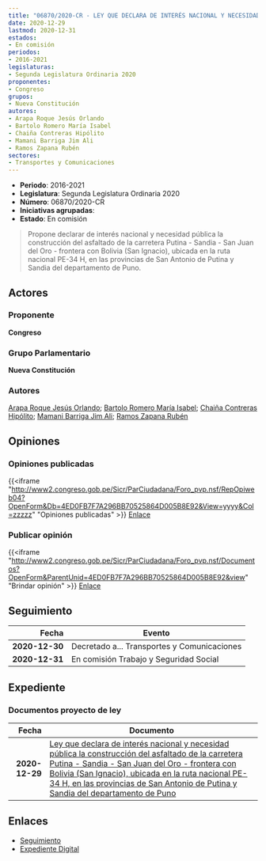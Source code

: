 ```yaml
---
title: "06870/2020-CR - LEY QUE DECLARA DE INTERÉS NACIONAL Y NECESIDAD PÚBLICA LA CONSTRUCCIÓN DEL ASFALTADO DE LA CARRETERA PUTINA - SANDIA - SAN JUAN DEL ORO - FRONTERA CON BOLIVIA (SAN IGNACIO), UBICADA EN LA RUTA NACIONAL PE-34 H, EN LA PROVINCIAS DE SAN ANTONIO DE PUTINA Y SANDIAI DEL DEPARTAMENTO DE PUNO"
date: 2020-12-29
lastmod: 2020-12-31
estados:
- En comisión
periodos:
- 2016-2021
legislaturas:
- Segunda Legislatura Ordinaria 2020
proponentes:
- Congreso
grupos:
- Nueva Constitución
autores:
- Arapa Roque Jesús Orlando
- Bartolo Romero María Isabel
- Chaiña Contreras Hipólito
- Mamani Barriga Jim Ali
- Ramos Zapana Rubén
sectores:
- Transportes y Comunicaciones
---
```

- **Periodo**: 2016-2021
- **Legislatura**: Segunda Legislatura Ordinaria 2020
- **Número**: 06870/2020-CR
- **Iniciativas agrupadas**: 
- **Estado**: En comisión

> Propone declarar de interés nacional y necesidad pública la construcción del asfaltado de la carretera Putina - Sandia - San Juan del Oro - frontera con Bolivia (San Ignacio), ubicada en la ruta nacional PE-34 H, en las provincias de San Antonio de Putina y Sandia del departamento de Puno.


## Actores

### Proponente

**Congreso**

### Grupo Parlamentario

**Nueva Constitución**

### Autores

[Arapa Roque Jesús Orlando](mailto:mailto:jarapa@congreso.gob.pe); [Bartolo Romero María Isabel](mailto:mailto:mbartolo@congreso.gob.pe); [Chaiña Contreras Hipólito](mailto:mailto:hchaina@congreso.gob.pe); [Mamani Barriga Jim Ali](mailto:mailto:jmamani@congreso.gob.pe); [Ramos Zapana Rubén](mailto:mailto:rramos@congreso.gob.pe)

## Opiniones

### Opiniones publicadas

{{<iframe "http://www2.congreso.gob.pe/Sicr/ParCiudadana/Foro_pvp.nsf/RepOpiweb04?OpenForm&Db=4ED0FB7F7A296BB70525864D005B8E92&View=yyyy&Col=zzzzz" "Opiniones publicadas" >}}
[Enlace](http://www2.congreso.gob.pe/Sicr/ParCiudadana/Foro_pvp.nsf/RepOpiweb04?OpenForm&Db=4ED0FB7F7A296BB70525864D005B8E92&View=yyyy&Col=zzzzz)

### Publicar opinión

{{<iframe "http://www2.congreso.gob.pe/Sicr/ParCiudadana/Foro_pvp.nsf/Documentos?OpenForm&ParentUnid=4ED0FB7F7A296BB70525864D005B8E92&view" "Brindar opinión" >}}
[Enlace](http://www2.congreso.gob.pe/Sicr/ParCiudadana/Foro_pvp.nsf/Documentos?OpenForm&ParentUnid=4ED0FB7F7A296BB70525864D005B8E92&view)


## Seguimiento

| Fecha | Evento |
|------:|--------|
| **2020-12-30** | Decretado a... Transportes y Comunicaciones |
| **2020-12-31** | En comisión Trabajo y Seguridad Social |

## Expediente

### Documentos proyecto de ley

| Fecha | Documento |
|------:|-----------|
| **2020-12-29** | [Ley que declara de interés nacional y necesidad pública la construcción del asfaltado de la carretera Putina - Sandia - San Juan del Oro - frontera con Bolivia (San Ignacio), ubicada en la ruta nacional PE-34 H, en las provincias de San Antonio de Putina y Sandia del departamento de Puno](http://www.leyes.congreso.gob.pe/Documentos/2016_2021/Proyectos_de_Ley_y_de_Resoluciones_Legislativas/PL06870-20201229.pdf) |

## Enlaces

- [Seguimiento](http://www2.congreso.gob.pe/Sicr/TraDocEstProc/CLProLey2016.nsf/f7fff46988ca05b1052578e100829cc7/d36a7b579649d1300525864d0079b273?OpenDocument)
- [Expediente Digital](http://www2.congreso.gob.pe/Sicr/TraDocEstProc/Expvirt_2011.nsf/visbusqptramdoc1621/06870?opendocument)

